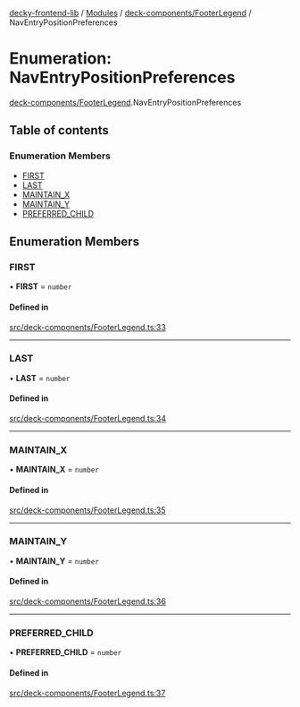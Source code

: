 [decky-frontend-lib](../README.md) / [Modules](../modules.md) / [deck-components/FooterLegend](../modules/deck_components_FooterLegend.md) / NavEntryPositionPreferences

# Enumeration: NavEntryPositionPreferences

[deck-components/FooterLegend](../modules/deck_components_FooterLegend.md).NavEntryPositionPreferences

## Table of contents

### Enumeration Members

- [FIRST](deck_components_FooterLegend.NavEntryPositionPreferences.md#first)
- [LAST](deck_components_FooterLegend.NavEntryPositionPreferences.md#last)
- [MAINTAIN\_X](deck_components_FooterLegend.NavEntryPositionPreferences.md#maintain_x)
- [MAINTAIN\_Y](deck_components_FooterLegend.NavEntryPositionPreferences.md#maintain_y)
- [PREFERRED\_CHILD](deck_components_FooterLegend.NavEntryPositionPreferences.md#preferred_child)

## Enumeration Members

### FIRST

• **FIRST** = `number`

#### Defined in

[src/deck-components/FooterLegend.ts:33](https://github.com/SteamDeckHomebrew/decky-frontend-lib/blob/2ec9519/src/deck-components/FooterLegend.ts#L33)

___

### LAST

• **LAST** = `number`

#### Defined in

[src/deck-components/FooterLegend.ts:34](https://github.com/SteamDeckHomebrew/decky-frontend-lib/blob/2ec9519/src/deck-components/FooterLegend.ts#L34)

___

### MAINTAIN\_X

• **MAINTAIN\_X** = `number`

#### Defined in

[src/deck-components/FooterLegend.ts:35](https://github.com/SteamDeckHomebrew/decky-frontend-lib/blob/2ec9519/src/deck-components/FooterLegend.ts#L35)

___

### MAINTAIN\_Y

• **MAINTAIN\_Y** = `number`

#### Defined in

[src/deck-components/FooterLegend.ts:36](https://github.com/SteamDeckHomebrew/decky-frontend-lib/blob/2ec9519/src/deck-components/FooterLegend.ts#L36)

___

### PREFERRED\_CHILD

• **PREFERRED\_CHILD** = `number`

#### Defined in

[src/deck-components/FooterLegend.ts:37](https://github.com/SteamDeckHomebrew/decky-frontend-lib/blob/2ec9519/src/deck-components/FooterLegend.ts#L37)
